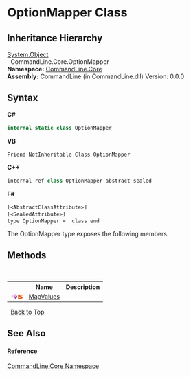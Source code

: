 # OptionMapper Class
 


## Inheritance Hierarchy
<a href="https://docs.microsoft.com/dotnet/api/system.object" target="_blank">System.Object</a><br />&nbsp;&nbsp;CommandLine.Core.OptionMapper<br />
**Namespace:**&nbsp;<a href="N_CommandLine_Core">CommandLine.Core</a><br />**Assembly:**&nbsp;CommandLine (in CommandLine.dll) Version: 0.0.0

## Syntax

**C#**<br />
``` C#
internal static class OptionMapper
```

**VB**<br />
``` VB
Friend NotInheritable Class OptionMapper
```

**C++**<br />
``` C++
internal ref class OptionMapper abstract sealed
```

**F#**<br />
``` F#
[<AbstractClassAttribute>]
[<SealedAttribute>]
type OptionMapper =  class end
```

The OptionMapper type exposes the following members.


## Methods
&nbsp;<table><tr><th></th><th>Name</th><th>Description</th></tr><tr><td>![Public method](media/pubmethod.gif "Public method")![Static member](media/static.gif "Static member")</td><td><a href="M_CommandLine_Core_OptionMapper_MapValues">MapValues</a></td><td /></tr></table>&nbsp;
<a href="#optionmapper-class">Back to Top</a>

## See Also


#### Reference
<a href="N_CommandLine_Core">CommandLine.Core Namespace</a><br />